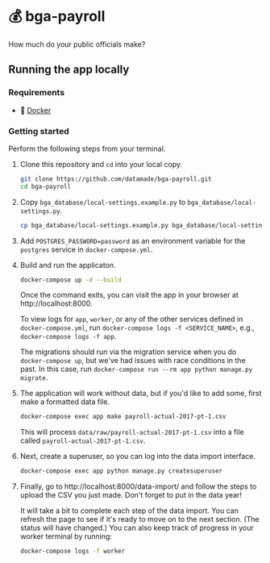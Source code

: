# 💰 bga-payroll

How much do your public officials make?

## Running the app locally

### Requirements

- 🐳 [Docker](https://hub.docker.com/search/?type=edition&offering=community)

### Getting started

Perform the following steps from your terminal.

1. Clone this repository and `cd` into your local copy.

    ```bash
    git clone https://github.com/datamade/bga-payroll.git
    cd bga-payroll
    ```
2. Copy `bga_database/local-settings.example.py` to `bga_database/local-settings.py`.

    ```bash
    cp bga_database/local-settings.example.py bga_database/local-settings.py
    ```

3. Add `POSTGRES_PASSWORD=password` as an environment variable for the `postgres` service in `docker-compose.yml`.

4. Build and run the applicaton.

    ```bash
    docker-compose up -d --build
    ```

    Once the command exits, you can visit the app in your browser at
    http://localhost:8000.

    To view logs for `app`, `worker`, or any of the other services defined in
    `docker-compose.yml`, run `docker-compose logs -f <SERVICE_NAME>`, e.g.,
    `docker-compose logs -f app`.

    The migrations should run via the migration service when you do `docker-compose up`, but we've had issues with race conditions in the past. In this case, run `docker-compose run --rm app python manage.py migrate`.

5. The application will work without data, but if you'd like to add some,
first make a formatted data file.

    ```bash
    docker-compose exec app make payroll-actual-2017-pt-1.csv
    ```

    This will process `data/raw/payroll-actual-2017-pt-1.csv` into a file called `payroll-actual-2017-pt-1.csv`.

4. Next, create a superuser, so you can log into the data import interface.

    ```bash
    docker-compose exec app python manage.py createsuperuser
    ```

5. Finally, go to http://localhost:8000/data-import/ and follow the steps to upload the CSV you just made. Don't forget to put in the data year!

    It will take a bit to complete each step of the data import. You can refresh the page to see if it's ready to move on to the next section. (The status will have changed.) You can also keep track of progress in your worker terminal by running:

    ```bash
    docker-compose logs -f worker
    ```
